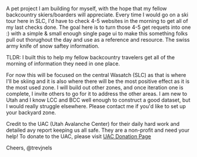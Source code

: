 A pet project I am building for myself, with the hope that my fellow backcountry skiers/boarders will appreciate. Every time I would go on a ski tour here in SLC, I'd have to check 4-5 websites in the morning to get all of my last checks done. The goal here is to turn those 4-5 get requets into one :) with a simple & small enough single page ui to make this something folks pull out thorughout the day and use as a reference and resource. The swiss army knife of snow saftey information. 

TLDR: I built this to help my fellow backcountry travelers get all of the morning of information they need in one place. 



For now this will be focused on the central Wasatch (SLC) as that is where I'll be skiing and it is also where there will be the most positive effect as it is the most used zone. I will build out other zones, and once iteration one is complete, I invite others to go for it to address the other areas. I am new to Utah and I know LCC and BCC well enough to construct a good dataset, but I would really struggle elsewhere. Please contact me if you'd like to set up your backyard zone.


Credit to the UAC (Utah Avalanche Center) for their daily hard work and detailed avy report keeping us all safe. They are a non-profit and need your help! To donate to the UAC, please visit [UAC Donation Page](https://utahavalanchecenter.org/)

Cheers,
@trevjnels
